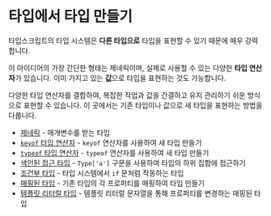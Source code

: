 # 타입에서 타입 만들기

타입스크립트의 타입 시스템은 **다른 타입으로** 타입을 표현할 수 있기 때문에 매우 강력합니다.

이 아이디어의 가장 간단한 형태는 제네릭이며, 실제로 사용할 수 있는 다양한 **타입 연산자**가 있습니다. 이미 가지고 있는 **값**으로 타입을 표현하는 것도 가능합니다.

다양한 타입 연산자를 결합하여, 복잡한 작업과 값을 간결하고 유지 관리하기 쉬운 방식으로 표현할 수 있습니다. 이 곳에서는 기존 타입이나 값으로 새 타입을 표현하는 방법을 다룹니다.

- [제네릭](./generics.md) - 매개변수를 받는 타입
- [`keyof` 타입 연산자](./keyof-type-operator.md) - `keyof` 연산자를 사용하여 새 타입 만들기
- [`typeof` 타입 연산자](./typeof-type-operator.md) - `typeof` 연산자를 사용하여 새 타입 만들기
- [색인된 접근 타입](./indexed-access-types.md) - `Type['a']` 구문을 사용하여 타입의 하위 집합에 접근하기
- [조건부 타입](./conditional-types.md) - 타입 시스템에서 `if` 문처럼 작동하는 타입
- [매핑된 타입](./mapped-types.md) - 기존 타입의 각 프로퍼티를 매핑하여 타입 만들기
- [템플릿 리터럴 타입](./template-literal-types.md) - 템플릿 리터럴 문자열을 통해 프로퍼티를 변경하는 매핑된 타입